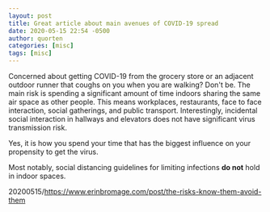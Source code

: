 ```yaml
---
layout: post
title: Great article about main avenues of COVID-19 spread
date: 2020-05-15 22:54 -0500
author: quorten
categories: [misc]
tags: [misc]
---
```


Concerned about getting COVID-19 from the grocery store or an adjacent
outdoor runner that coughs on you when you are walking?  Don't be.
The main risk is spending a significant amount of time indoors sharing
the same air space as other people.  This means workplaces,
restaurants, face to face interaction, social gatherings, and public
transport.  Interestingly, incidental social interaction in hallways
and elevators does not have significant virus transmission risk.

Yes, it is how you spend your time that has the biggest influence on
your propensity to get the virus.

Most notably, social distancing guidelines for limiting infections
**do not** hold in indoor spaces.

20200515/https://www.erinbromage.com/post/the-risks-know-them-avoid-them

